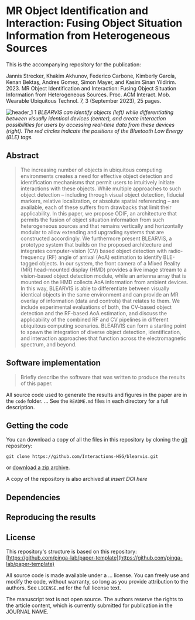 # MR Object Identification and Interaction: Fusing Object Situation Information from Heterogeneous Sources

This is the accompanying repository for the publication:

Jannis Strecker, Khakim Akhunov, Federico Carbone, Kimberly García, Kenan Bektaş, Andres Gomez, Simon Mayer, and Kasim Sinan Yildirim. 2023. MR Object Identification and Interaction: Fusing Object Situation Information from Heterogeneous
Sources. Proc. ACM Interact. Mob. Wearable Ubiquitous Technol. 7, 3 (September 2023), 25 pages.

![header_1 1](https://github.com/Interactions-HSG/blearvis/assets/11094168/e39503b1-3540-4d13-ab17-ee87a70bfda8)
_BLEARVIS can identify objects (left) while differentiating between visually identical devices (center), and create
interaction possibilities for users by accessing real-time data from these devices (right). The red circles indicate the positions
of the Bluetooth Low Energy (BLE) tags._



## Abstract
> The increasing number of objects in ubiquitous computing environments creates a need for effective object detection and identification mechanisms that permit users to intuitively initiate interactions with these objects. While multiple approaches to such object detection – including through visual object detection, fiducial markers, relative localization, or absolute spatial referencing – are available, each of these suffers from drawbacks that limit their applicability. In this paper, we propose ODIF, an architecture that permits the fusion of object situation information from such heterogeneous sources and that remains vertically and horizontally modular to allow extending and upgrading systems that are constructed accordingly. We furthermore present BLEARVIS, a prototype system that builds on the proposed architecture and integrates computer-vision (CV) based object detection with radio-frequency (RF) angle of arrival (AoA) estimation to identify BLE-tagged objects. In our system, the front camera of a Mixed Reality (MR) head-mounted display (HMD) provides a live image stream to a vision-based object detection module, while an antenna array that is mounted on the HMD collects AoA information from ambient devices. In this way, BLEARVIS is able to differentiate between visually identical objects in the same environment and can provide an MR overlay of information (data and controls) that relates to them. We include experimental evaluations of both, the CV-based object detection and the RF-based AoA estimation, and discuss the applicability of the combined RF and CV pipelines in different ubiquitous computing scenarios. BLEARVIS can form a starting point to spawn the integration of diverse object detection, identification, and interaction approaches that function across the electromagnetic spectrum, and beyond.

## Software implementation

> Briefly describe the software that was written to produce the results of this
> paper.

All source code used to generate the results and figures in the paper are in
the `code` folder.
...
See the `README.md` files in each directory for a full description.


## Getting the code

You can download a copy of all the files in this repository by cloning the
[git](https://git-scm.com/) repository:

    git clone https://github.com/Interactions-HSG/blearvis.git

or [download a zip archive](https://github.com/Interactions-HSG/blearvis/archive/master.zip).

A copy of the repository is also archived at *insert DOI here*


## Dependencies




## Reproducing the results




## License

This repository's structure is based on this repository: [https://github.com/pinga-lab/paper-template](https://github.com/pinga-lab/paper-template)

All source code is made available under a ... license. You can freely
use and modify the code, without warranty, so long as you provide attribution
to the authors. See `LICENSE.md` for the full license text.

The manuscript text is not open source. The authors reserve the rights to the
article content, which is currently submitted for publication in the
JOURNAL NAME.
